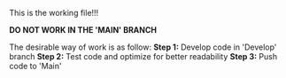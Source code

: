 This is the working file!!!

**DO NOT WORK IN THE 'MAIN' BRANCH**

The desirable way of work is as follow:
**Step 1:** Develop code in 'Develop' branch
**Step 2:** Test code and optimize for better readability
**Step 3:** Push code to 'Main'

